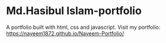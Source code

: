 # Md.Hasibul Islam-portfolio
A portfolio built with html, css and javascript.
Visit my portfolio: https://nayeem1872.github.io/Nayeem-Portfolio/
